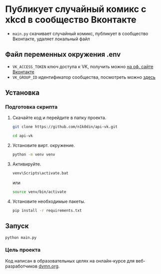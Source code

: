 # Публикует случайный комикс с xkcd в сообщество Вконтакте
- `main.py` скачивает случайный комикс, публикует в сообщество Вконтакте, удаляет локальный файл

## Файл переменных окружения .env

- `VK_ACCESS_TOKEN` ключ доступа к VK, получить можно [на оф. сайте Вконтакте](https://vk.com/dev/implicit_flow_user)
- `VK_GROUP_ID` идентификатор сообщества, посмотреть можно [здесь](https://regvk.com/id/)

## Установка

### Подготовка скрипта

1. Скачайте код и перейдите в папку проекта.
    ```bash
    git clone https://github.com/n1k0din/api-vk.git
    ```  
    ```bash
    cd api-vk
    ```
2. Установите вирт. окружение.
    ```bash
    python -m venv venv
    ```
3. Активируйте.
    ```bash
    venv\Scripts\activate.bat
    ```
    или
    ```bash
    source venv/bin/activate
    ```
4. Установите необходимые пакеты.
    ```bash
    pip install -r requirements.txt
    ```

## Запуск

```
python main.py
```

### Цель проекта

Код написан в образовательных целях на онлайн-курсе для веб-разработчиков [dvmn.org](https://dvmn.org/).
